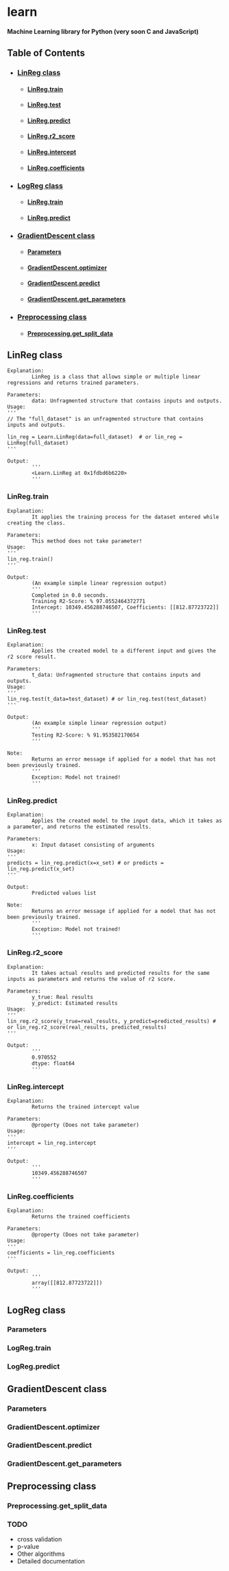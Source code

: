 # learn
#### Machine Learning library for Python (very soon C and JavaScript)

## Table of Contents
- ### [LinReg class](#linreg-class-1)
  * #### [LinReg.train](#linregtrain-1)
  * #### [LinReg.test](#linregtest-1)
  * #### [LinReg.predict](#linregpredict-1)
  * #### [LinReg.r2_score](#linregr2_score-1)
  * #### [LinReg.intercept](#linregintercept-1)
  * #### [LinReg.coefficients](#linregcoefficients-1)
- ### [LogReg class](#logreg-class-1)
  * #### [LinReg.train](#logregtrain)
  * #### [LinReg.predict](#logregpredict)
- ### [GradientDescent class](#gradientdescent-class-1)
  * #### [Parameters](#parameters-1)
  * #### [GradientDescent.optimizer](#gradientdescentoptimizer-1)
  * #### [GradientDescent.predict](#gradientdescentpredict-1)
  * #### [GradientDescent.get_parameters](#gradientdescentget_parameters-1)
- ### [Preprocessing class](#preprocesssing-class-1)
  * #### [Preprocessing.get_split_data](#preprocessingget_split_data-1)

## LinReg class
    Explanation: 
            LinReg is a class that allows simple or multiple linear regressions and returns trained parameters.

    Parameters: 
            data: Unfragmented structure that contains inputs and outputs.
    Usage:
    '''
    // The "full_dataset" is an unfragmented structure that contains inputs and outputs.

    lin_reg = Learn.LinReg(data=full_dataset)  # or lin_reg = LinReg(full_dataset)
    '''

    Output:
            '''
            <Learn.LinReg at 0x1fdbd6b6220>
            ''' 

  ### LinReg.train
    Explanation: 
            It applies the training process for the dataset entered while creating the class.

    Parameters: 
            This method does not take parameter!
    Usage:
    '''
    lin_reg.train()
    '''

    Output:
            (An example simple linear regression output)
            '''
            Completed in 0.0 seconds.
            Training R2-Score: % 97.0552464372771
            Intercept: 10349.456288746507, Coefficients: [[812.87723722]]
            '''

  ### LinReg.test
    Explanation: 
            Applies the created model to a different input and gives the r2 score result.

    Parameters: 
            t_data: Unfragmented structure that contains inputs and outputs.
    Usage:
    '''
    lin_reg.test(t_data=test_dataset) # or lin_reg.test(test_dataset)
    '''

    Output:
            (An example simple linear regression output)
            '''
            Testing R2-Score: % 91.953582170654
            '''

    Note: 
            Returns an error message if applied for a model that has not been previously trained.
            '''
            Exception: Model not trained!
            '''
  ### LinReg.predict
    Explanation: 
            Applies the created model to the input data, which it takes as a parameter, and returns the estimated results.

    Parameters: 
            x: Input dataset consisting of arguments
    Usage:
    '''
    predicts = lin_reg.predict(x=x_set) # or predicts = lin_reg.predict(x_set)
    '''

    Output:
            Predicted values list

    Note: 
            Returns an error message if applied for a model that has not been previously trained.
            '''
            Exception: Model not trained!
            '''
  ### LinReg.r2_score
    Explanation: 
            It takes actual results and predicted results for the same inputs as parameters and returns the value of r2 score.

    Parameters: 
            y_true: Real results
            y_predict: Estimated results
    Usage:
    '''
    lin_reg.r2_score(y_true=real_results, y_predict=predicted_results) # or lin_reg.r2_score(real_results, predicted_results)
    '''

    Output:
            '''
            0.970552
            dtype: float64
            '''

  ### LinReg.intercept
    Explanation: 
            Returns the trained intercept value

    Parameters: 
            @property (Does not take parameter)
    Usage:
    '''
    intercept = lin_reg.intercept
    '''

    Output:
            '''
            10349.456288746507
            '''

  ### LinReg.coefficients 
    Explanation: 
            Returns the trained coefficients

    Parameters: 
            @property (Does not take parameter)
    Usage:
    '''
    coefficients = lin_reg.coefficients
    '''

    Output:
            '''
            array([[812.87723722]])
            '''
## LogReg class

### Parameters
### LogReg.train
### LogReg.predict

## GradientDescent class

### Parameters
### GradientDescent.optimizer
### GradientDescent.predict
### GradientDescent.get_parameters

## Preprocessing class

### Preprocessing.get_split_data

### TODO
- cross validation
- p-value
- Other algorithms
- Detailed documentation
